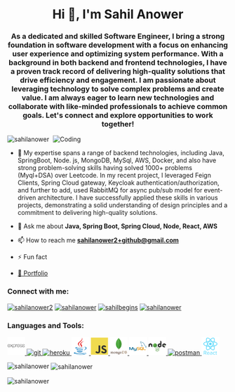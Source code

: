 <h1 align="center">Hi 👋, I'm Sahil Anower</h1>
<h3 align="center">As a dedicated and skilled Software Engineer, I bring a strong foundation in software development with a focus on enhancing user experience and optimizing system performance. With a background in both backend and frontend technologies, I have a proven track record of delivering high-quality solutions that drive efficiency and engagement. I am passionate about leveraging technology to solve complex problems and create value. I am always eager to learn new technologies and collaborate with like-minded professionals to achieve common goals. Let's connect and explore opportunities to work together!</h3>
<img align="right" alt="Coding" width="400" src="https://www.lambdatest.com/resources/images/news24.gif" />

<p align="left"> <img src="https://komarev.com/ghpvc/?username=sahilanower&label=Profile%20views&color=ff0080&style=flat" alt="sahilanower" /> </p>

- 🌱 My expertise spans a range of backend technologies, including Java, SpringBoot, Node. js, MongoDB, MySql, AWS, Docker, and also have strong problem-solving skills having solved 1000+ problems (Myql+DSA) over Leetcode. In my recent project, I leveraged Feign Clients, Spring Cloud gateway, Keycloak authentication/authorization, and further to add, used RabbitMQ for async pub/sub model for event-driven architecture. I have successfully applied these skills in various projects, demonstrating a solid understanding of design principles and a commitment to delivering high-quality solutions.

- 💬 Ask me about **Java, Spring Boot, Spring Cloud, Node, React, AWS**

- 📫 How to reach me **sahilanower2+github@gmail.com**

- ⚡ Fun fact 

- [👤 Portfolio](https://portfolio-sahil-anower.netlify.app)

<h3 align="left">Connect with me:</h3>
<p align="left">
<a href="https://linkedin.com/in/sahilanower2" target="blank"><img align="center" src="https://raw.githubusercontent.com/rahuldkjain/github-profile-readme-generator/master/src/images/icons/Social/linked-in-alt.svg" alt="sahilanower2" height="30" width="40" /></a>
<a href="https://www.codechef.com/users/sahilanower" target="blank"><img align="center" src="https://cdn.jsdelivr.net/npm/simple-icons@3.1.0/icons/codechef.svg" alt="sahilanower" height="30" width="40" /></a>
<a href="https://codeforces.com/profile/sahilbegins" target="blank"><img align="center" src="https://raw.githubusercontent.com/rahuldkjain/github-profile-readme-generator/master/src/images/icons/Social/codeforces.svg" alt="sahilbegins" height="30" width="40" /></a>
<a href="https://www.leetcode.com/sahilanower" target="blank"><img align="center" src="https://raw.githubusercontent.com/rahuldkjain/github-profile-readme-generator/master/src/images/icons/Social/leet-code.svg" alt="sahilanower" height="30" width="40" /></a>
</p>

<h3 align="left">Languages and Tools:</h3>
<p align="left"> <a href="https://expressjs.com" target="_blank" rel="noreferrer"> <img src="https://raw.githubusercontent.com/devicons/devicon/master/icons/express/express-original-wordmark.svg" alt="express" width="40" height="40"/> </a> <a href="https://git-scm.com/" target="_blank" rel="noreferrer"> <img src="https://www.vectorlogo.zone/logos/git-scm/git-scm-icon.svg" alt="git" width="40" height="40"/> </a> <a href="https://heroku.com" target="_blank" rel="noreferrer"> <img src="https://www.vectorlogo.zone/logos/heroku/heroku-icon.svg" alt="heroku" width="40" height="40"/> </a> <a href="https://www.java.com" target="_blank" rel="noreferrer"> <img src="https://raw.githubusercontent.com/devicons/devicon/master/icons/java/java-original.svg" alt="java" width="40" height="40"/> </a> <a href="https://developer.mozilla.org/en-US/docs/Web/JavaScript" target="_blank" rel="noreferrer"> <img src="https://raw.githubusercontent.com/devicons/devicon/master/icons/javascript/javascript-original.svg" alt="javascript" width="40" height="40"/> </a> <a href="https://www.mongodb.com/" target="_blank" rel="noreferrer"> <img src="https://raw.githubusercontent.com/devicons/devicon/master/icons/mongodb/mongodb-original-wordmark.svg" alt="mongodb" width="40" height="40"/> </a> <a href="https://www.mysql.com/" target="_blank" rel="noreferrer"> <img src="https://raw.githubusercontent.com/devicons/devicon/master/icons/mysql/mysql-original-wordmark.svg" alt="mysql" width="40" height="40"/> </a> <a href="https://nodejs.org" target="_blank" rel="noreferrer"> <img src="https://raw.githubusercontent.com/devicons/devicon/master/icons/nodejs/nodejs-original-wordmark.svg" alt="nodejs" width="40" height="40"/> </a> <a href="https://postman.com" target="_blank" rel="noreferrer"> <img src="https://www.vectorlogo.zone/logos/getpostman/getpostman-icon.svg" alt="postman" width="40" height="40"/> </a> <a href="https://reactjs.org/" target="_blank" rel="noreferrer"> <img src="https://raw.githubusercontent.com/devicons/devicon/master/icons/react/react-original-wordmark.svg" alt="react" width="40" height="40"/> </a> </p>

<p><img align="left" src="https://github-readme-stats.vercel.app/api/top-langs?username=sahilanower&show_icons=true&locale=en&layout=compact" alt="sahilanower" /></p>

<p>&nbsp;<img align="center" src="https://github-readme-stats.vercel.app/api?username=sahilanower&show_icons=true&theme=dark&locale=en" alt="sahilanower" /></p>

<p><img align="center" src="https://github-readme-streak-stats.herokuapp.com/?user=sahilanower&" alt="sahilanower" /></p>

